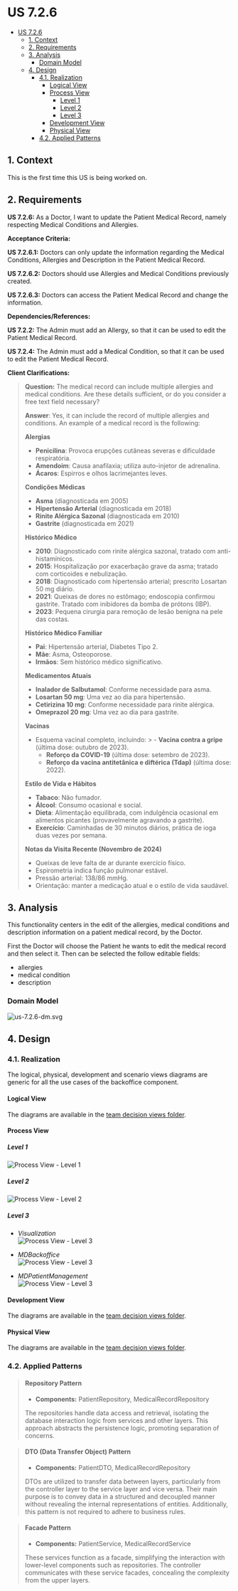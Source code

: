 # US 7.2.6

<!-- TOC -->
* [US 7.2.6](#us-726)
  * [1. Context](#1-context)
  * [2. Requirements](#2-requirements)
  * [3. Analysis](#3-analysis)
    * [Domain Model](#domain-model)
  * [4. Design](#4-design)
    * [4.1. Realization](#41-realization)
      * [Logical View](#logical-view)
      * [Process View](#process-view)
        * [Level 1](#level-1)
        * [Level 2](#level-2)
        * [Level 3](#level-3)
      * [Development View](#development-view)
      * [Physical View](#physical-view)
    * [4.2. Applied Patterns](#42-applied-patterns)
<!-- TOC -->


## 1. Context

This is the first time this US is being worked on.

## 2. Requirements

**US 7.2.6:** As a Doctor, I want to update the Patient Medical Record, namely respecting Medical Conditions and Allergies.

**Acceptance Criteria:**

**US 7.2.6.1:** Doctors can only update the information regarding the Medical Conditions, Allergies and Description in the Patient
Medical Record.

**US 7.2.6.2:** Doctors should use Allergies and Medical Conditions previously created.

**US 7.2.6.3:** Doctors can access the Patient Medical Record and change the information.

**Dependencies/References:**

**US 7.2.2:** The Admin must add an Allergy, so that it can be used to edit the Patient Medical Record. 

**US 7.2.4:** The Admin must add a Medical Condition, so that it can be used to edit the Patient Medical Record.

**Client Clarifications:**

>**Question:** The medical record can include multiple allergies and medical conditions.
> Are these details sufficient, or do you consider a free text field necessary?
>
>**Answer**: Yes, it can include the record of multiple allergies and conditions.
> An example of a medical record is the following:
>
> **Alergias**
>   - **Penicilina**: Provoca erupções cutâneas severas e dificuldade respiratória.
>   - **Amendoim**: Causa anafilaxia; utiliza auto-injetor de adrenalina.
>   - **Ácaros**: Espirros e olhos lacrimejantes leves.
>
> **Condições Médicas**
>   - **Asma** (diagnosticada em 2005)
>   - **Hipertensão Arterial** (diagnosticada em 2018)
>   - **Rinite Alérgica Sazonal** (diagnosticada em 2010)
>   - **Gastrite** (diagnosticada em 2021)
>
> **Histórico Médico**
>   - **2010**: Diagnosticado com rinite alérgica sazonal, tratado com anti-histamínicos.
>   - **2015**: Hospitalização por exacerbação grave da asma; tratado com corticoides e nebulização.
>   - **2018**: Diagnosticado com hipertensão arterial; prescrito Losartan 50 mg diário.
>   - **2021**: Queixas de dores no estômago; endoscopia confirmou gastrite. Tratado com inibidores da bomba de prótons (IBP).
>   - **2023**: Pequena cirurgia para remoção de lesão benigna na pele das costas.
>
> **Histórico Médico Familiar**
>   - **Pai**: Hipertensão arterial, Diabetes Tipo 2.
>   - **Mãe**: Asma, Osteoporose.
>   - **Irmãos**: Sem histórico médico significativo.
>
> **Medicamentos Atuais**
>   - **Inalador de Salbutamol**: Conforme necessidade para asma.
>   - **Losartan 50 mg**: Uma vez ao dia para hipertensão.
>   - **Cetirizina 10 mg**: Conforme necessidade para rinite alérgica.
>   - **Omeprazol 20 mg**: Uma vez ao dia para gastrite.
>
> **Vacinas**
>   - Esquema vacinal completo, incluindo:
      >     - **Vacina contra a gripe** (última dose: outubro de 2023).
>     - **Reforço da COVID-19** (última dose: setembro de 2023).
>     - **Reforço da vacina antitetânica e diftérica (Tdap)** (última dose: 2022).
>
> **Estilo de Vida e Hábitos**
>   - **Tabaco**: Não fumador.
>   - **Álcool**: Consumo ocasional e social.
>   - **Dieta**: Alimentação equilibrada, com indulgência ocasional em alimentos picantes (provavelmente agravando a gastrite).
>   - **Exercício**: Caminhadas de 30 minutos diários, prática de ioga duas vezes por semana.
>
> **Notas da Visita Recente (Novembro de 2024)**
>   - Queixas de leve falta de ar durante exercício físico.
>   - Espirometria indica função pulmonar estável.
>   - Pressão arterial: 138/86 mmHg.
>   - Orientação: manter a medicação atual e o estilo de vida saudável.


## 3. Analysis


This functionality centers in the edit of the allergies, medical conditions and description information on a patient medical record,
by the Doctor.

First the Doctor will choose the Patient he wants to edit the medical record and then select it. Then can be selected the
follow editable fields:
- allergies
- medical condition
- description


### Domain Model

![us-7.2.6-dm.svg](diagrams/dm/us-7.2.6-dm.svg)


## 4. Design

### 4.1. Realization

The logical, physical, development and scenario views diagrams are generic for all the use cases of the backoffice component.

#### Logical View

The diagrams are available in the [team decision views folder](../../team-decisions/views/general-views.md#1-logical-view).

#### Process View

##### Level 1

![Process View - Level 1](diagrams/n1/process-view-nivel1.svg)

##### Level 2

![Process View - Level 2](diagrams/n2/process-view-nivel2.svg)

##### Level 3

- _Visualization_<br>
  ![Process View - Level 3](diagrams/n3/process-view-nivel3-visualization.svg)

- _MDBackoffice_<br>
  ![Process View - Level 3](diagrams/n3/process-view-nivel3-mdbackoffice.svg)


- _MDPatientManagement_<br>
  ![Process View - Level 3](diagrams/n3/process-view-nivel3-mdpatientmanagement.svg)

#### Development View

The diagrams are available in the [team decision views folder](../../team-decisions/views/general-views.md#3-development-view).

#### Physical View

The diagrams are available in the [team decision views folder](../../team-decisions/views/general-views.md#4-physical-view).


### 4.2. Applied Patterns

> #### **Repository Pattern**
>
>* **Components:** PatientRepository, MedicalRecordRepository
>
> The repositories handle data access and retrieval, isolating the database interaction logic from services and other
> layers. This approach abstracts the persistence logic, promoting separation of concerns.


> #### **DTO (Data Transfer Object) Pattern**
>
>* **Components:** PatientDTO, MedicalRecordRepository
>
> DTOs are utilized to transfer data between layers, particularly from the controller layer to the service layer and
> vice versa. Their main purpose is to convey data in a structured and decoupled manner without revealing the internal
> representations of entities. Additionally, this pattern is not required to adhere to business rules.


> #### **Facade Pattern**
>
>* **Components:** PatientService, MedicalRecordService
>
> These services function as a facade, simplifying the interaction with lower-level components such as repositories.
> The controller communicates with these service facades, concealing the complexity from the upper layers.
